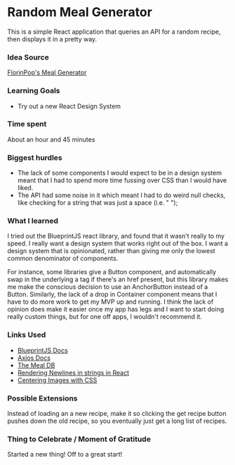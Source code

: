 # Random Meal Generator

This is a simple React application that queries an API for a random recipe, then displays it in a pretty way.

### Idea Source

[FlorinPop's Meal Generator](https://codepen.io/FlorinPop17/pen/WNeggor)

### Learning Goals

-   Try out a new React Design System

### Time spent

About an hour and 45 minutes

### Biggest hurdles

-   The lack of some components I would expect to be in a design system meant that I had to spend more time fussing over CSS than I would have liked.
-   The API had some noise in it which meant I had to do weird null checks, like checking for a string that was just a space (i.e. " ");

### What I learned

I tried out the BlueprintJS react library, and found that it wasn't really to my speed. I really want a design system that works right out of the box. I want a design system that is opinionated, rather than giving me only the lowest common denominator of components.

For instance, some libraries give a Button component, and automatically swap in the underlying a tag if there's an href present, but this library makes me make the conscious decision to use an AnchorButton instead of a Button. Similarly, the lack of a drop in Container component means that I have to do more work to get my MVP up and running. I think the lack of opinion does make it easier once my app has legs and I want to start doing really custom things, but for one off apps, I wouldn't recommend it.

### Links Used

-   [BlueprintJS Docs](https://blueprintjs.com/docs/#blueprint)
-   [Axios Docs](https://github.com/axios/axios)
-   [The Meal DB](https://www.themealdb.com/api.php)
-   [Rendering Newlines in strings in React](https://www.freecodecamp.org/forum/t/newline-in-react-string-solved/68484)
-   [Centering Images with CSS](https://www.freecodecamp.org/news/how-to-center-an-image-using-text-align/)

### Possible Extensions

Instead of loading an a new recipe, make it so clicking the get recipe button pushes down the old recipe, so you eventually just get a long list of recipes.

### Thing to Celebrate / Moment of Gratitude

Started a new thing! Off to a great start!
